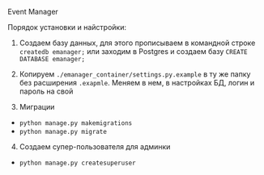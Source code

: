 Event Manager

Порядок установки и найстройки:

1) Создаем базу данных, для этого прописываем в командной строке `createdb emanager;` или заходим в Postgres и создаем базу `CREATE DATABASE emanager;`

2) Копируем `./emanager_container/settings.py.example` в ту же папку без расширения `.exapmle`. Меняем в нем, в настройках БД, логин и пароль на свой

3) Миграции
  - `python manage.py makemigrations`
  - `python manage.py migrate`

4) Создаем супер-пользователя для админки
  - `python manage.py createsuperuser`